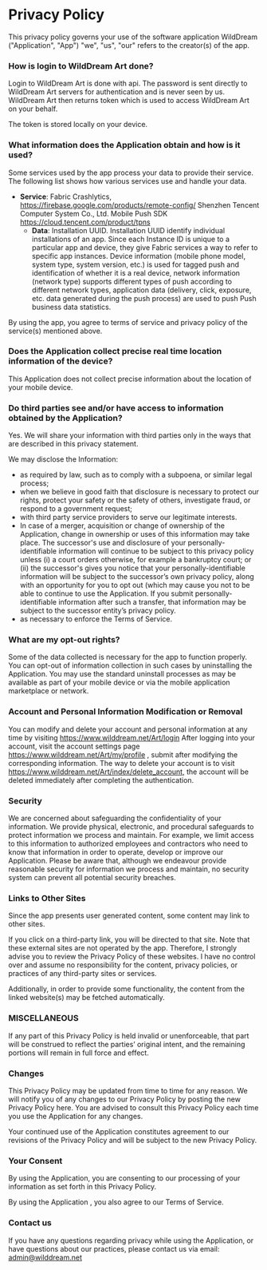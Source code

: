 # Privacy Policy

This privacy policy governs your use of the software application WildDream ("Application", "App")
"we", "us", "our" refers to the creator(s) of the app.

### How is login to WildDream Art done?

Login to WildDream Art is done with api. The password is sent directly to WildDream Art servers for authentication and is never seen by us. WildDream Art then returns token which is used to access WildDream Art on your behalf.  

The token is stored locally on your device. 

### What information does the Application obtain and how is it used? 

Some services used by the app process your data to provide their service. The following list shows how various services use and handle your data.  

- **Service**: Fabric Crashlytics, https://firebase.google.com/products/remote-config/ Shenzhen Tencent Computer System Co., Ltd. Mobile Push SDK https://cloud.tencent.com/product/tpns
	- **Data**: Installation UUID. Installation UUID identify individual installations of an app. Since each Instance ID is unique to a particular app and device, they give Fabric services a way to refer to specific app instances. Device information (mobile phone model, system type, system version, etc.) is used for tagged push and identification of whether it is a real device, network information (network type) supports different types of push according to different network types, application data (delivery, click, exposure, etc. data generated during the push process) are used to push Push business data statistics.

By using the app, you agree to terms of service and privacy policy of the service(s) mentioned above. 

### Does the Application collect precise real time location information of the device? 

This Application does not collect precise information about the location of your mobile device. 

### Do third parties see and/or have access to information obtained by the Application? 

Yes. We will share your information with third parties only in the ways that are described in this privacy statement. 

We may disclose the Information: 

- as required by law, such as to comply with a subpoena, or similar legal process; 
- when we believe in good faith that disclosure is necessary to protect our rights, protect your safety or the safety of others, investigate fraud, or respond to a government request; 
- with third party service providers to serve our legitimate interests. 
- In case of a merger, acquisition or change of ownership of the Application, change in ownership or uses of this information may take place. The successor's use and disclosure of your personally-identifiable information will continue to be subject to this privacy policy unless (i) a court orders otherwise, for example a bankruptcy court; or (ii) the successor's gives you notice that your personally-identifiable information will be subject to the successor’s own privacy policy, along with an opportunity for you to opt out (which may cause you not to be able to continue to use the Application. If you submit personally-identifiable information after such a transfer, that information may be subject to the successor entity’s privacy policy. 
- as necessary to enforce the Terms of Service. 

### What are my opt-out rights? 

Some of the data collected is necessary for the app to function properly. You can opt-out of information collection in such cases by uninstalling the Application. You may use the standard uninstall processes as may be available as part of your mobile device or via the mobile application marketplace or network. 

### Account and Personal Information Modification or Removal

You can modify and delete your account and personal information at any time by visiting https://www.wilddream.net/Art/login After logging into your account, visit the account settings page https://www.wilddream.net/Art/my/profile , submit after modifying the corresponding information. The way to delete your account is to visit https://www.wilddream.net/Art/index/delete_account, the account will be deleted immediately after completing the authentication.

### Security 

We are concerned about safeguarding the confidentiality of your information. We provide physical, electronic, and procedural safeguards to protect information we process and maintain. For example, we limit access to this information to authorized employees and contractors who need to know that information in order to operate, develop or improve our Application. Please be aware that, although we endeavour provide reasonable security for information we process and maintain, no security system can prevent all potential security breaches. 

### Links to Other Sites 

Since the app presents user generated content, some content may link to other sites. 

If you click on a third-party link, you will be directed to that site. Note that these external sites are not operated by the app. Therefore, I strongly advise you to review the Privacy Policy of these websites. I have no control over and assume no responsibility for the content, privacy policies, or practices of any third-party sites or services. 

Additionally, in order to provide some functionality, the content from the linked website(s) may be fetched automatically.  

### MISCELLANEOUS 

If any part of this Privacy Policy is held invalid or unenforceable, that part will be construed to reflect the parties’ original intent, and the remaining portions will remain in full force and effect. 

### Changes 

This Privacy Policy may be updated from time to time for any reason. We will notify you of any changes to our Privacy Policy by posting the new Privacy Policy here. You are advised to consult this Privacy Policy each time you use the Application for any changes. 

Your continued use of the Application constitutes agreement to our revisions of the Privacy Policy and will be subject to the new Privacy Policy. 

### Your Consent 

By using the Application, you are consenting to our processing of your information as set forth in this Privacy Policy.  

By using the Application , you also agree to our Terms of Service. 

### Contact us 

If you have any questions regarding privacy while using the Application, or have questions about our practices, please contact us via email: admin@wilddream.net